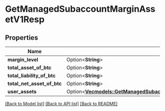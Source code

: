 # GetManagedSubaccountMarginAssetV1Resp

## Properties

Name | Type | Description | Notes
------------ | ------------- | ------------- | -------------
**margin_level** | Option<**String**> |  | [optional]
**total_asset_of_btc** | Option<**String**> |  | [optional]
**total_liability_of_btc** | Option<**String**> |  | [optional]
**total_net_asset_of_btc** | Option<**String**> |  | [optional]
**user_assets** | Option<[**Vec<models::GetManagedSubaccountMarginAssetV1RespUserAssetsInner>**](GetManagedSubaccountMarginAssetV1Resp_userAssets_inner.md)> |  | [optional]

[[Back to Model list]](../README.md#documentation-for-models) [[Back to API list]](../README.md#documentation-for-api-endpoints) [[Back to README]](../README.md)



